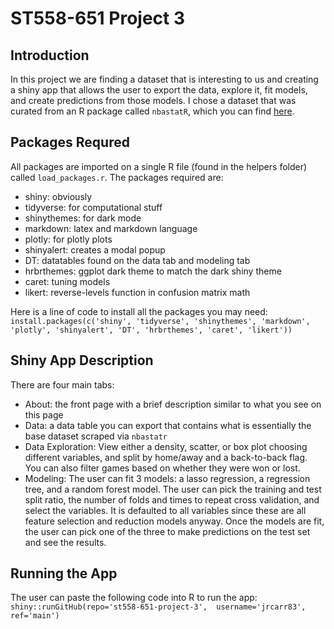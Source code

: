 # ST558-651 Project 3

## Introduction
In this project we are finding a dataset that is interesting to us and creating a shiny app that allows the user to export the data, explore it, fit models, and create predictions from those models. I chose a dataset that was curated from an R package called `nbastatR`, which you can find <a href="https://www.rdocumentation.org/packages/nbastatR/versions/0.1.10131" target="_blank">here</a>. 

## Packages Requred
All packages are imported on a single R file (found in the helpers folder) called `load_packages.r`. The packages required are:

*  shiny: obviously
*  tidyverse: for computational stuff 
*  shinythemes: for dark mode
*  markdown: latex and markdown language
*  plotly: for plotly plots
*  shinyalert: creates a modal popup
*  DT: datatables found on the data tab and modeling tab
*  hrbrthemes: ggplot dark theme to match the dark shiny theme
*  caret: tuning models
*  likert: reverse-levels function in confusion matrix math

Here is a line of code to install all the packages you may need: 
`install.packages(c('shiny', 'tidyverse', 'shinythemes', 'markdown', 'plotly',
                   'shinyalert', 'DT', 'hrbrthemes', 'caret', 'likert'))`

## Shiny App Description
There are four main tabs:
*  About: the front page with a brief description similar to what you see on this page
*  Data:  a data table you can export that contains what is essentially the base dataset scraped via `nbastatr`
*  Data Exploration: View either a density, scatter, or box plot choosing different variables, and split by home/away and a back-to-back flag. You can also filter games based on whether they were won or lost.
*  Modeling: The user can fit 3 models: a lasso regression, a regression tree, and a random forest model. The user can pick the training and test split ratio, the number of folds and times to repeat cross validation, and select the variables. It is defaulted to all variables since these are all feature selection and reduction models anyway. Once the models are fit, the user can pick one of the three to make predictions on the test set and see the results.

## Running the App
The user can paste the following code into R to run the app: 
`shiny::runGitHub(repo='st558-651-project-3', 
                 username='jrcarr83', 
                 ref='main')`
